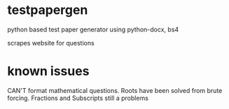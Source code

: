 # testpapergen
python based test paper generator using python-docx, bs4

scrapes website for questions

# known issues
CAN'T format mathematical questions. Roots have been solved from brute forcing. Fractions and Subscripts still a problems
